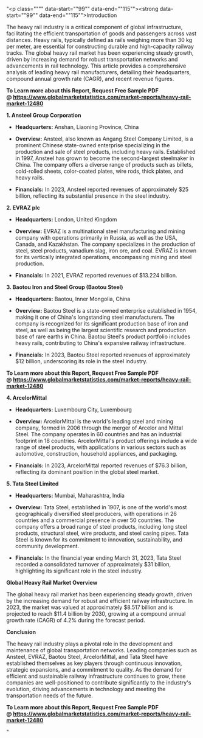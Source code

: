 "<p class="""" data-start=""99"" data-end=""115""><strong data-start=""99"" data-end=""115"">Introduction</strong></p>
<p class="""" data-start=""117"" data-end=""312""><span class=""relative -mx-px my-[-0.2rem] rounded px-px py-[0.2rem]"">The heavy rail industry is a critical component of global infrastructure, facilitating the efficient transportation of goods and passengers across vast distances.</span> <span class=""relative -mx-px my-[-0.2rem] rounded px-px py-[0.2rem]"">Heavy rails, typically defined as rails weighing more than 30 kg per meter, are essential for constructing durable and high-capacity railway tracks.</span> <span class=""relative -mx-px my-[-0.2rem] rounded px-px py-[0.2rem]"">The global heavy rail market has been experiencing steady growth, driven by increasing demand for robust transportation networks and advancements in rail technology.</span> <span class=""relative -mx-px my-[-0.2rem] rounded px-px py-[0.2rem]"">This article provides a comprehensive analysis of leading heavy rail manufacturers, detailing their headquarters, compound annual growth rate (CAGR), and recent revenue figures.</span></p>
<p class="""" data-start=""117"" data-end=""312""><strong><span class=""relative -mx-px my-[-0.2rem] rounded px-px py-[0.2rem]"">To Learn more about this Report, Request Free Sample PDF @&nbsp;<a href=""https://www.globalmarketstatistics.com/market-reports/heavy-rail-market-12480"">https://www.globalmarketstatistics.com/market-reports/heavy-rail-market-12480</a></span></strong></p>
<p class="""" data-start=""314"" data-end=""346""><strong data-start=""314"" data-end=""346"">1. Ansteel Group Corporation</strong></p>
<ul data-start=""348"" data-end=""813"">
<li class="""" data-start=""348"" data-end=""449"">
<p class="""" data-start=""350"" data-end=""449""><strong data-start=""350"" data-end=""367"">Headquarters:</strong> <span class=""relative -mx-px my-[-0.2rem] rounded px-px py-[0.2rem]"">Anshan, Liaoning Province, China</span></p>
</li>
<li class="""" data-start=""450"" data-end=""669"">
<p class="""" data-start=""452"" data-end=""669""><strong data-start=""452"" data-end=""465"">Overview:</strong> <span class=""relative -mx-px my-[-0.2rem] rounded px-px py-[0.2rem]"">Ansteel, also known as Angang Steel Company Limited, is a prominent Chinese state-owned enterprise specializing in the production and sale of steel products, including heavy rails.</span> <span class=""relative -mx-px my-[-0.2rem] rounded px-px py-[0.2rem]"">Established in 1997, Ansteel has grown to become the second-largest steelmaker in China.</span> <span class=""relative -mx-px my-[-0.2rem] rounded px-px py-[0.2rem]"">The company offers a diverse range of products such as billets, cold-rolled sheets, color-coated plates, wire rods, thick plates, and heavy rails.</span> </p>
</li>
<li class="""" data-start=""670"" data-end=""813"">
<p class="""" data-start=""672"" data-end=""813""><strong data-start=""672"" data-end=""687"">Financials:</strong> <span class=""relative -mx-px my-[-0.2rem] rounded px-px py-[0.2rem]"">In 2023, Ansteel reported revenues of approximately $25 billion, reflecting its substantial presence in the steel industry.</span> </p>
</li>
</ul>
<p class="""" data-start=""815"" data-end=""831""><strong data-start=""815"" data-end=""831"">2. EVRAZ plc</strong></p>
<ul data-start=""833"" data-end=""1304"">
<li class="""" data-start=""833"" data-end=""938"">
<p class="""" data-start=""835"" data-end=""938""><strong data-start=""835"" data-end=""852"">Headquarters:</strong> <span class=""relative -mx-px my-[-0.2rem] rounded px-px py-[0.2rem]"">London, United Kingdom</span></p>
</li>
<li class="""" data-start=""939"" data-end=""1160"">
<p class="""" data-start=""941"" data-end=""1160""><strong data-start=""941"" data-end=""954"">Overview:</strong> <span class=""relative -mx-px my-[-0.2rem] rounded px-px py-[0.2rem]"">EVRAZ is a multinational steel manufacturing and mining company with operations primarily in Russia, as well as the USA, Canada, and Kazakhstan.</span> <span class=""relative -mx-px my-[-0.2rem] rounded px-px py-[0.2rem]"">The company specializes in the production of steel, steel products, vanadium slag, iron ore, and coal.</span> <span class=""relative -mx-px my-[-0.2rem] rounded px-px py-[0.2rem]"">EVRAZ is known for its vertically integrated operations, encompassing mining and steel production.</span> </p>
</li>
<li class="""" data-start=""1161"" data-end=""1304"">
<p class="""" data-start=""1163"" data-end=""1304""><strong data-start=""1163"" data-end=""1178"">Financials:</strong> <span class=""relative -mx-px my-[-0.2rem] rounded px-px py-[0.2rem]"">In 2021, EVRAZ reported revenues of $13.224 billion.</span> </p>
</li>
</ul>
<p class="""" data-start=""1306"" data-end=""1355""><strong data-start=""1306"" data-end=""1355"">3. Baotou Iron and Steel Group (Baotou Steel)</strong></p>
<ul data-start=""1357"" data-end=""1828"">
<li class="""" data-start=""1357"" data-end=""1462"">
<p class="""" data-start=""1359"" data-end=""1462""><strong data-start=""1359"" data-end=""1376"">Headquarters:</strong> <span class=""relative -mx-px my-[-0.2rem] rounded px-px py-[0.2rem]"">Baotou, Inner Mongolia, China</span></p>
</li>
<li class="""" data-start=""1463"" data-end=""1684"">
<p class="""" data-start=""1465"" data-end=""1684""><strong data-start=""1465"" data-end=""1478"">Overview:</strong> <span class=""relative -mx-px my-[-0.2rem] rounded px-px py-[0.2rem]"">Baotou Steel is a state-owned enterprise established in 1954, making it one of China's longstanding steel manufacturers.</span> <span class=""relative -mx-px my-[-0.2rem] rounded px-px py-[0.2rem]"">The company is recognized for its significant production base of iron and steel, as well as being the largest scientific research and production base of rare earths in China.</span> <span class=""relative -mx-px my-[-0.2rem] rounded px-px py-[0.2rem]"">Baotou Steel's product portfolio includes heavy rails, contributing to China's expansive railway infrastructure.</span>&nbsp;</p>
</li>
<li class="""" data-start=""1685"" data-end=""1828"">
<p class="""" data-start=""1687"" data-end=""1828""><strong data-start=""1687"" data-end=""1702"">Financials:</strong> <span class=""relative -mx-px my-[-0.2rem] rounded px-px py-[0.2rem]"">In 2023, Baotou Steel reported revenues of approximately $12 billion, underscoring its role in the steel industry.</span> </p>
</li>
</ul>
<p><strong>To Learn more about this Report, Request Free Sample PDF @&nbsp;<a href=""https://www.globalmarketstatistics.com/market-reports/heavy-rail-market-12480"">https://www.globalmarketstatistics.com/market-reports/heavy-rail-market-12480</a></strong></p>
<p class="""" data-start=""1830"" data-end=""1850""><strong data-start=""1830"" data-end=""1850"">4. ArcelorMittal</strong></p>
<ul data-start=""1852"" data-end=""2323"">
<li class="""" data-start=""1852"" data-end=""1957"">
<p class="""" data-start=""1854"" data-end=""1957""><strong data-start=""1854"" data-end=""1871"">Headquarters:</strong> <span class=""relative -mx-px my-[-0.2rem] rounded px-px py-[0.2rem]"">Luxembourg City, Luxembourg</span></p>
</li>
<li class="""" data-start=""1958"" data-end=""2179"">
<p class="""" data-start=""1960"" data-end=""2179""><strong data-start=""1960"" data-end=""1973"">Overview:</strong> <span class=""relative -mx-px my-[-0.2rem] rounded px-px py-[0.2rem]"">ArcelorMittal is the world's leading steel and mining company, formed in 2006 through the merger of Arcelor and Mittal Steel.</span> <span class=""relative -mx-px my-[-0.2rem] rounded px-px py-[0.2rem]"">The company operates in 60 countries and has an industrial footprint in 18 countries.</span> <span class=""relative -mx-px my-[-0.2rem] rounded px-px py-[0.2rem]"">ArcelorMittal's product offerings include a wide range of steel products, with applications in various sectors such as automotive, construction, household appliances, and packaging.</span></p>
</li>
<li class="""" data-start=""2180"" data-end=""2323"">
<p class="""" data-start=""2182"" data-end=""2323""><strong data-start=""2182"" data-end=""2197"">Financials:</strong> <span class=""relative -mx-px my-[-0.2rem] rounded px-px py-[0.2rem]"">In 2023, ArcelorMittal reported revenues of $76.3 billion, reflecting its dominant position in the global steel market.</span> </p>
</li>
</ul>
<p class="""" data-start=""2325"" data-end=""2350""><strong data-start=""2325"" data-end=""2350"">5. Tata Steel Limited</strong></p>
<ul data-start=""2352"" data-end=""2823"">
<li class="""" data-start=""2352"" data-end=""2457"">
<p class="""" data-start=""2354"" data-end=""2457""><strong data-start=""2354"" data-end=""2371"">Headquarters:</strong> <span class=""relative -mx-px my-[-0.2rem] rounded px-px py-[0.2rem]"">Mumbai, Maharashtra, India</span></p>
</li>
<li class="""" data-start=""2458"" data-end=""2679"">
<p class="""" data-start=""2460"" data-end=""2679""><strong data-start=""2460"" data-end=""2473"">Overview:</strong> <span class=""relative -mx-px my-[-0.2rem] rounded px-px py-[0.2rem]"">Tata Steel, established in 1907, is one of the world's most geographically diversified steel producers, with operations in 26 countries and a commercial presence in over 50 countries.</span> <span class=""relative -mx-px my-[-0.2rem] rounded px-px py-[0.2rem]"">The company offers a broad range of steel products, including long steel products, structural steel, wire products, and steel casing pipes.</span> <span class=""relative -mx-px my-[-0.2rem] rounded px-px py-[0.2rem]"">Tata Steel is known for its commitment to innovation, sustainability, and community development.</span></p>
</li>
</ul>
<ul data-start=""2352"" data-end=""2823"">
<li class="""" data-start=""2680"" data-end=""2823"">
<p class="""" data-start=""2682"" data-end=""2823""><strong data-start=""2682"" data-end=""2697"">Financials:</strong> <span class=""relative -mx-px my-[-0.2rem] rounded px-px py-[0.2rem]"">In the financial year ending March 31, 2023, Tata Steel recorded a consolidated turnover of approximately $31 billion, highlighting its significant role in the steel industry.</span> </p>
</li>
</ul>
<p class="""" data-start=""2825"" data-end=""2862""><strong data-start=""2825"" data-end=""2862"">Global Heavy Rail Market Overview</strong></p>
<p class="""" data-start=""2864"" data-end=""3029""><span class=""relative -mx-px my-[-0.2rem] rounded px-px py-[0.2rem]"">The global heavy rail market has been experiencing steady growth, driven by the increasing demand for robust and efficient railway infrastructure.</span> <span class=""relative -mx-px my-[-0.2rem] rounded px-px py-[0.2rem]"">In 2023, the market was valued at approximately $8.517 billion and is projected to reach $11.4 billion by 2030, growing at a compound annual growth rate (CAGR) of 4.2% during the forecast period.</span> </p>
<p class="""" data-start=""3031"" data-end=""3045""><strong data-start=""3031"" data-end=""3045"">Conclusion</strong></p>
<p class="""" data-start=""3047"" data-end=""3212""><span class=""relative -mx-px my-[-0.2rem] rounded px-px py-[0.2rem]"">The heavy rail industry plays a pivotal role in the development and maintenance of global transportation networks.</span> <span class=""relative -mx-px my-[-0.2rem] rounded px-px py-[0.2rem]"">Leading companies such as Ansteel, EVRAZ, Baotou Steel, ArcelorMittal, and Tata Steel have established themselves as key players through continuous innovation, strategic expansions, and a commitment to quality.</span> <span class=""relative -mx-px my-[-0.2rem] rounded px-px py-[0.2rem]"">As the demand for efficient and sustainable railway infrastructure continues to grow, these companies are well-positioned to contribute significantly to the industry's evolution, driving advancements in technology and meeting the transportation needs of the future.</span></p>
<p class="""" data-start=""3047"" data-end=""3212""><span class=""relative -mx-px my-[-0.2rem] rounded px-px py-[0.2rem]""><strong>To Learn more about this Report, Request Free Sample PDF @&nbsp;<a href=""https://www.globalmarketstatistics.com/market-reports/heavy-rail-market-12480"">https://www.globalmarketstatistics.com/market-reports/heavy-rail-market-12480</a></strong></span></p>"

